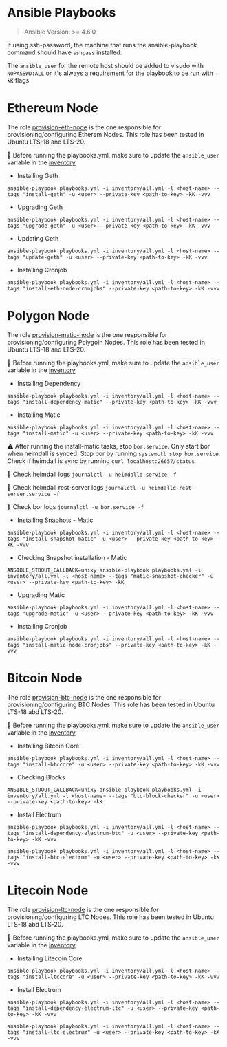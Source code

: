 # Ansible Playbooks

> Ansible Version: >= 4.6.0

If using ssh-password, the machine that runs the ansible-playbook command should have `sshpass` installed.

The `ansible_user` for the remote host should be added to visudo with `NOPASSWD:ALL` or it's always a requirement for the playbook to be run with `-kK` flags.


# Ethereum Node

The role [provision-eth-node](./roles/provision-eth-node) is the one responsible for provisioning/configuring Etherem Nodes. This role has been tested in Ubuntu LTS-18 and LTS-20.

:pushpin: Before running the playbooks.yml, make sure to update the `ansible_user` variable in the [inventory](./inventory/all.yml)


- Installing Geth
```
ansible-playbook playbooks.yml -i inventory/all.yml -l <host-name> --tags "install-geth" -u <user> --private-key <path-to-key> -kK -vvv
```

- Upgrading Geth
```
ansible-playbook playbooks.yml -i inventory/all.yml -l <host-name> --tags "upgrade-geth" -u <user> --private-key <path-to-key> -kK -vvv
```

- Updating Geth
```
ansible-playbook playbooks.yml -i inventory/all.yml -l <host-name> --tags "update-geth" -u <user> --private-key <path-to-key> -kK -vvv
```

- Installing Cronjob
```
ansible-playbook playbooks.yml -i inventory/all.yml -l <host-name> --tags "install-eth-node-cronjobs" --private-key <path-to-key> -kK -vvv
```

# Polygon Node

The role [provision-matic-node](./roles/provision-matic-node) is the one responsible for provisioning/configuring Polygoin Nodes. This role has been tested in Ubuntu LTS-18 and LTS-20.

:pushpin: Before running the playbooks.yml, make sure to update the `ansible_user` variable in the [inventory](./inventory/all.yml)


- Installing Dependency
```
ansible-playbook playbooks.yml -i inventory/all.yml -l <host-name> --tags "install-dependency-matic" --private-key <path-to-key> -kK -vvv
```

- Installing Matic
```
ansible-playbook playbooks.yml -i inventory/all.yml -l <host-name> --tags "install-matic" -u <user> --private-key <path-to-key> -kK -vvv
```

:warning: After running the install-matic tasks, stop `bor.service`. Only start bor when heimdall is synced. Stop bor by running `systemctl stop bor.service`. Check if heimdall is sync by running `curl localhost:26657/status`

:pushpin: Check heimdall logs `journalctl -u heimdalld.service -f`

:pushpin: Check heimdall rest-server logs `journalctl -u heimdalld-rest-server.service -f`

:pushpin: Check bor logs `journalctl -u bor.service -f`

- Installing Snaphots - Matic
```
ansible-playbook playbooks.yml -i inventory/all.yml -l <host-name> --tags "install-snapshot-matic" -u <user> --private-key <path-to-key> -kK -vvv
```

- Checking Snapshot installation - Matic
```
ANSIBLE_STDOUT_CALLBACK=unixy ansible-playbook playbooks.yml -i inventory/all.yml -l <host-name> --tags "matic-snapshot-checker" -u <user> --private-key <path-to-key> -kK
```

- Upgrading Matic
```
ansible-playbook playbooks.yml -i inventory/all.yml -l <host-name> --tags "upgrade-matic" -u <user> --private-key <path-to-key> -kK -vvv
```

- Installing Cronjob
```
ansible-playbook playbooks.yml -i inventory/all.yml -l <host-name> --tags "install-matic-node-cronjobs" --private-key <path-to-key> -kK -vvv
```

# Bitcoin Node

The role [provision-btc-node](./roles/provision-btc-node) is the one responsible for provisioning/configuring BTC Nodes. This role has been tested in Ubuntu LTS-18 abd LTS-20.

:pushpin: Before running the playbooks.yml, make sure to update the `ansible_user` variable in the [inventory](./inventory/all.yml)

- Installing Bitcoin Core
```
ansible-playbook playbooks.yml -i inventory/all.yml -l <host-name> --tags "install-btccore" -u <user> --private-key <path-to-key> -kK -vvv
```

- Checking Blocks
```
ANSIBLE_STDOUT_CALLBACK=unixy ansible-playbook playbooks.yml -i inventory/all.yml -l <host-name> --tags "btc-block-checker" -u <user> --private-key <path-to-key> -kK
```

- Install Electrum
```
ansible-playbook playbooks.yml -i inventory/all.yml -l <host-name> --tags "install-dependency-electrum-btc" -u <user> --private-key <path-to-key> -kK -vvv

ansible-playbook playbooks.yml -i inventory/all.yml -l <host-name> --tags "install-btc-electrum" -u <user> --private-key <path-to-key> -kK -vvv
```

# Litecoin Node

The role [provision-ltc-node](./roles/provision-ltc-node) is the one responsible for provisioning/configuring LTC Nodes. This role has been tested in Ubuntu LTS-18 abd LTS-20.

:pushpin: Before running the playbooks.yml, make sure to update the `ansible_user` variable in the [inventory](./inventory/all.yml)

- Installing Litecoin Core
```
ansible-playbook playbooks.yml -i inventory/all.yml -l <host-name> --tags "install-ltccore" -u <user> --private-key <path-to-key> -kK -vvv
```

- Install Electrum
```
ansible-playbook playbooks.yml -i inventory/all.yml -l <host-name> --tags "install-dependency-electrum-ltc" -u <user> --private-key <path-to-key> -kK -vvv

ansible-playbook playbooks.yml -i inventory/all.yml -l <host-name> --tags "install-ltc-electrum" -u <user> --private-key <path-to-key> -kK -vvv
```

